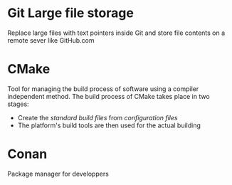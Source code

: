 # Git Large file storage

Replace large files with text pointers inside Git and store file contents on a remote sever like GitHub.com


# CMake

Tool for managing the build process of software using a compiler independent method.
The build process of CMake takes place in two stages:

- Create the *standard build files* from *configuration files*
- The platform's build tools are then used for the actual building

# Conan 

Package manager for developpers
